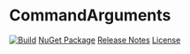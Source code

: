 # CommandArguments
[![Build](https://ci.appveyor.com/api/projects/status/j13a5lemved0b2mr?svg=true)](https://ci.appveyor.com/project/skthomasjr/commandarguments)
[NuGet Package](https://www.nuget.org/packages/CommandArguments)
[Release Notes](https://github.com/skthomasjr/CommandArguments/releases)
[License](LICENSE.md)
